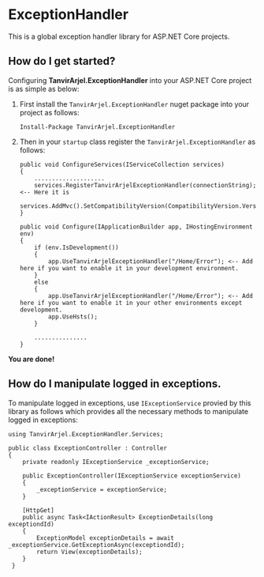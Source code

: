 # ExceptionHandler
 This is a global exception handler library for ASP.NET Core projects.
 
 ## How do I get started?
 
 Configuring **TanvirArjel.ExceptionHandler** into your ASP.NET Core project is as simple as below:
 
 1. First install the `TanvirArjel.ExceptionHandler` nuget package into your project as follows:
 
    `Install-Package TanvirArjel.ExceptionHandler`
    
 2. Then in your `startup` class register the `TanvirArjel.ExceptionHandler` as follows:
 
        public void ConfigureServices(IServiceCollection services)
        {
            ....................
            services.RegisterTanvirArjelExceptionHandler(connectionString); <-- Here it is
            services.AddMvc().SetCompatibilityVersion(CompatibilityVersion.Version_2_2);
        }
        
        public void Configure(IApplicationBuilder app, IHostingEnvironment env)
        {
            if (env.IsDevelopment())
            {
                app.UseTanvirArjelExceptionHandler("/Home/Error"); <-- Add here if you want to enable it in your development environment.
            }
            else
            {
                app.UseTanvirArjelExceptionHandler("/Home/Error"); <-- Add here if you want to enable it in your other environments except development.
                app.UseHsts();
            }

            ...............
        }
        
  **You are done!**
  
  ## How do I manipulate logged in exceptions.
  
  To manipulate logged in exceptions, use `IExceptionService` provied by this library as follows which provides all the necessary methods to manipulate logged in exceptions:
  
    using TanvirArjel.ExceptionHandler.Services;
  
    public class ExceptionController : Controller
    {
        private readonly IExceptionService _exceptionService;
       
        public ExceptionController(IExceptionService exceptionService)
        {
            _exceptionService = exceptionService;
        }

        [HttpGet]
        public async Task<IActionResult> ExceptionDetails(long exceptiondId)
        {
            ExceptionModel exceptionDetails = await _exceptionService.GetExceptionAsync(exceptiondId);
            return View(exceptionDetails);
        }
     }
  

